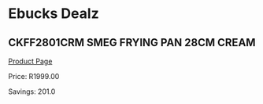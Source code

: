
# Ebucks Dealz
## CKFF2801CRM SMEG FRYING PAN 28CM CREAM
[Product Page](https://www.ebucks.com/web/shop/productSelected.do?prodId=1170695305&catId=704983235)

Price: R1999.00

Savings: 201.0


	